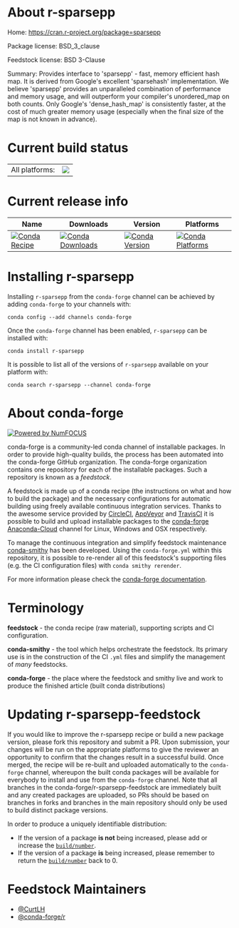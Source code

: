 About r-sparsepp
================

Home: https://cran.r-project.org/package=sparsepp

Package license: BSD_3_clause

Feedstock license: BSD 3-Clause

Summary: Provides interface to 'sparsepp' - fast, memory efficient hash map.  It is derived from Google's excellent 'sparsehash' implementation. We believe 'sparsepp' provides an unparalleled combination of performance and memory usage,  and will outperform your compiler's unordered_map on both counts.  Only Google's 'dense_hash_map' is consistently faster, at the cost of much greater  memory usage (especially when the final size of the map is not known in advance).



Current build status
====================


<table><tr><td>All platforms:</td>
    <td>
      <a href="https://dev.azure.com/conda-forge/feedstock-builds/_build/latest?definitionId=1652&branchName=master">
        <img src="https://dev.azure.com/conda-forge/feedstock-builds/_apis/build/status/r-sparsepp-feedstock?branchName=master">
      </a>
    </td>
  </tr>
</table>

Current release info
====================

| Name | Downloads | Version | Platforms |
| --- | --- | --- | --- |
| [![Conda Recipe](https://img.shields.io/badge/recipe-r--sparsepp-green.svg)](https://anaconda.org/conda-forge/r-sparsepp) | [![Conda Downloads](https://img.shields.io/conda/dn/conda-forge/r-sparsepp.svg)](https://anaconda.org/conda-forge/r-sparsepp) | [![Conda Version](https://img.shields.io/conda/vn/conda-forge/r-sparsepp.svg)](https://anaconda.org/conda-forge/r-sparsepp) | [![Conda Platforms](https://img.shields.io/conda/pn/conda-forge/r-sparsepp.svg)](https://anaconda.org/conda-forge/r-sparsepp) |

Installing r-sparsepp
=====================

Installing `r-sparsepp` from the `conda-forge` channel can be achieved by adding `conda-forge` to your channels with:

```
conda config --add channels conda-forge
```

Once the `conda-forge` channel has been enabled, `r-sparsepp` can be installed with:

```
conda install r-sparsepp
```

It is possible to list all of the versions of `r-sparsepp` available on your platform with:

```
conda search r-sparsepp --channel conda-forge
```


About conda-forge
=================

[![Powered by NumFOCUS](https://img.shields.io/badge/powered%20by-NumFOCUS-orange.svg?style=flat&colorA=E1523D&colorB=007D8A)](http://numfocus.org)

conda-forge is a community-led conda channel of installable packages.
In order to provide high-quality builds, the process has been automated into the
conda-forge GitHub organization. The conda-forge organization contains one repository
for each of the installable packages. Such a repository is known as a *feedstock*.

A feedstock is made up of a conda recipe (the instructions on what and how to build
the package) and the necessary configurations for automatic building using freely
available continuous integration services. Thanks to the awesome service provided by
[CircleCI](https://circleci.com/), [AppVeyor](https://www.appveyor.com/)
and [TravisCI](https://travis-ci.org/) it is possible to build and upload installable
packages to the [conda-forge](https://anaconda.org/conda-forge)
[Anaconda-Cloud](https://anaconda.org/) channel for Linux, Windows and OSX respectively.

To manage the continuous integration and simplify feedstock maintenance
[conda-smithy](https://github.com/conda-forge/conda-smithy) has been developed.
Using the ``conda-forge.yml`` within this repository, it is possible to re-render all of
this feedstock's supporting files (e.g. the CI configuration files) with ``conda smithy rerender``.

For more information please check the [conda-forge documentation](https://conda-forge.org/docs/).

Terminology
===========

**feedstock** - the conda recipe (raw material), supporting scripts and CI configuration.

**conda-smithy** - the tool which helps orchestrate the feedstock.
                   Its primary use is in the construction of the CI ``.yml`` files
                   and simplify the management of *many* feedstocks.

**conda-forge** - the place where the feedstock and smithy live and work to
                  produce the finished article (built conda distributions)


Updating r-sparsepp-feedstock
=============================

If you would like to improve the r-sparsepp recipe or build a new
package version, please fork this repository and submit a PR. Upon submission,
your changes will be run on the appropriate platforms to give the reviewer an
opportunity to confirm that the changes result in a successful build. Once
merged, the recipe will be re-built and uploaded automatically to the
`conda-forge` channel, whereupon the built conda packages will be available for
everybody to install and use from the `conda-forge` channel.
Note that all branches in the conda-forge/r-sparsepp-feedstock are
immediately built and any created packages are uploaded, so PRs should be based
on branches in forks and branches in the main repository should only be used to
build distinct package versions.

In order to produce a uniquely identifiable distribution:
 * If the version of a package **is not** being increased, please add or increase
   the [``build/number``](https://conda.io/docs/user-guide/tasks/build-packages/define-metadata.html#build-number-and-string).
 * If the version of a package **is** being increased, please remember to return
   the [``build/number``](https://conda.io/docs/user-guide/tasks/build-packages/define-metadata.html#build-number-and-string)
   back to 0.

Feedstock Maintainers
=====================

* [@CurtLH](https://github.com/CurtLH/)
* [@conda-forge/r](https://github.com/conda-forge/r/)

